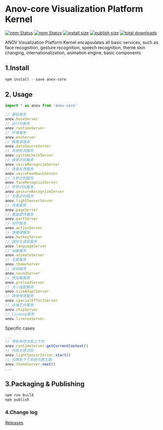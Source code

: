 # Anov-core Visualization Platform Kernel


[![npm Status](https://badgen.net/npm/v/anov-core/?icon=npm)](https://www.npmjs.com/package/anov-core)
[![npm Status](https://badgen.net/npm/license/anov-core)](https://www.npmjs.com/package/anov-core)
[![install size](https://badgen.net/packagephobia/install/anov-core)](https://www.npmjs.com/package/anov-core)
[![publish size](https://badgen.net/packagephobia/publish/anov-core)](https://www.npmjs.com/package/anov-core)
[![total downloads](https://badgen.net/npm/dt/anov-core)](https://www.npmjs.com/package/anov-core)


ANOV Visualization Platform Kernel encapsulates all basic services, such as face recognition, gesture recognition, speech recognition, theme skin changing, internationalization, animation engine, basic components 

## 1.Install
```javascript
npm install --save anov-core
```

## 2. Usage
```javascript
import * as anov from 'anov-core'

// 基础服务
anov.baseServer
// 运行时服务
anov.runtimeServer
// 环境服务
anov.envServer
// 数据源服务
anov.dataSourceServer
// 系统检测服务
anov.systemCheckServer
// 语音识别服务
anov.voiceRecognizeServer
// 语音反馈服务
anov.voiceFeedbackServer
// 人脸识别服务
anov.faceRecognizeServer
// 手势识别服务
anov.gestureRecognizeServer
// 光感识别服务
anov.lightSensorServer
// 页面服务
anov.pageServer
// 基础部件服务
anov.partServer
// 动作服务
anov.actionServer
// 快捷键服务
anov.hotkeyServer
// 国际化语音服务
anov.languageServer
// 动画服务
anov.animateServer
// 主题服务
anov.themeServer
// 音效服务
anov.soundServer
// 预加载服务
anov.preloadServer
// 大小适配服务
anov.sizeAdaptServer
// 场景特效服务
anov.specialEffectServer
// 存储芯片服务
anov.chipServer
// license服务
anov.licenseServer
```
 
Specific cases
```javascript
...
// 得到系统当前上下文
anov.runtimeServer.getCurrentContext()
// 开启光感识别
anov.lightSensorServer.start()
// 切换到下个系统内置主题
anov.themeServer.next()
...
```

## 3.Packaging & Publishing

```python
npm run build
npm publish
```

### 4.Change log ###

[Releases](https://github.com/zhu18/anov-core/releases)